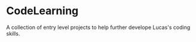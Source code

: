 # CodeLearning
A collection of entry level projects to help further develope Lucas's coding skills.
